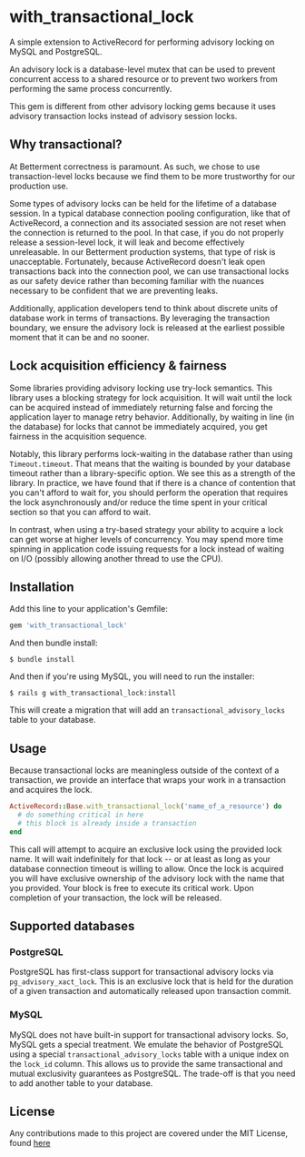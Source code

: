 # with_transactional_lock

A simple extension to ActiveRecord for performing advisory locking on
MySQL and PostgreSQL.

An advisory lock is a database-level mutex that can be used to prevent
concurrent access to a shared resource or to prevent two workers from
performing the same process concurrently.

This gem is different from other advisory locking gems because it
uses advisory transaction locks instead of advisory session locks. 

## Why transactional?

At Betterment correctness is paramount. As such, we chose to use
transaction-level locks because we find them to be more trustworthy for
our production use.

Some types of advisory locks can be held for the lifetime of a database
session. In a typical database connection pooling configuration, like
that of ActiveRecord, a connection and its associated session are not
reset when the connection is returned to the pool. In that case, if you
do not properly release a session-level lock, it will leak and become
effectively unreleasable. In our Betterment production systems, that
type of risk is unacceptable. Fortunately, because ActiveRecord
doesn't leak open transactions back into the connection pool, we can
use transactional locks as our safety device rather than becoming
familiar with the nuances necessary to be confident that we are
preventing leaks.

Additionally, application developers tend to think about discrete units
of database work in terms of transactions. By leveraging the transaction
boundary, we ensure the advisory lock is released at the earliest
possible moment that it can be and no sooner. 

## Lock acquisition efficiency & fairness

Some libraries providing advisory locking use try-lock semantics. This
library uses a blocking strategy for lock acquisition. It will wait
until the lock can be acquired instead of immediately returning false
and forcing the application layer to manage retry behavior.
Additionally, by waiting in line (in the database) for locks that cannot
be immediately acquired, you get fairness in the acquisition sequence.

Notably, this library performs lock-waiting in the database rather than
using `Timeout.timeout`. That means that the waiting is bounded by your
database timeout rather than a library-specific option. We see this as a
strength of the library. In practice, we have found that if there is a
chance of contention that you can't afford to wait for, you should
perform the operation that requires the lock asynchronously and/or
reduce the time spent in your critical section so that you can afford to
wait.

In contrast, when using a try-based strategy your ability to acquire a
lock can get worse at higher levels of concurrency. You may spend more
time spinning in application code issuing requests for a lock instead of
waiting on I/O (possibly allowing another thread to use the CPU).

## Installation

Add this line to your application's Gemfile:

``` ruby
gem 'with_transactional_lock'
```

And then bundle install:

```
$ bundle install
```

And then if you're using MySQL, you will need to run the installer:

```
$ rails g with_transactional_lock:install
```

This will create a migration that will add an
`transactional_advisory_locks` table to your database.

## Usage

Because transactional locks are meaningless outside of the context of a
transaction, we provide an interface that wraps your work in a
transaction and acquires the lock.

```ruby
ActiveRecord::Base.with_transactional_lock('name_of_a_resource') do
  # do something critical in here
  # this block is already inside a transaction
end
```

This call will attempt to acquire an exclusive lock using the provided 
lock name. It will wait indefinitely for that lock -- or at least as
long as your database connection timeout is willing to allow. Once the
lock is acquired you will have exclusive ownership of the advisory lock
with the name that you provided. Your block is free to execute its
critical work. Upon completion of your transaction, the lock will be 
released.

## Supported databases

### PostgreSQL

PostgreSQL has first-class support for transactional advisory locks via
`pg_advisory_xact_lock`. This is an exclusive lock that is held for the
duration of a given transaction and automatically released upon
transaction commit.

### MySQL

MySQL does not have built-in support for transactional advisory locks.
So, MySQL gets a special treatment. We emulate the behavior of PostgreSQL
using a special `transactional_advisory_locks` table with a unique index 
on the `lock_id` column. This allows us to provide the same transactional 
and mutual exclusivity guarantees as PostgreSQL. The trade-off is that 
you need to add another table to your database.

## License

Any contributions made to this project are covered under the MIT License, found [here](LICENSE)
